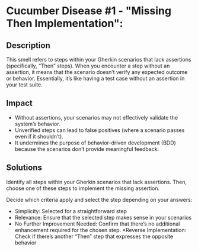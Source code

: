 # Cucumber Disease #1 - "Missing Then Implementation":

## Description
This smell refers to steps within your Gherkin scenarios that lack assertions (specifically, “Then” steps).
When you encounter a step without an assertion, it means that the scenario doesn’t verify any expected outcome or behavior.
Essentially, it’s like having a test case without an assertion in your test suite.

## Impact
* Without assertions, your scenarios may not effectively validate the system’s behavior.
* Unverified steps can lead to false positives (where a scenario passes even if it shouldn’t).
* It undermines the purpose of behavior-driven development (BDD) because the scenarios don’t provide meaningful feedback.

## Solutions
Identify all steps within your Gherkin scenarios that lack assertions. Then, choose one of these steps to implement the missing assertion.

Decide which criteria apply and select the step depending on your answers:
* Simplicity: Selected for a straightforward  step
* Relevance: Ensure that the selected step makes sense in your scenarios
* No Further Improvement Needed: Confirm that there’s no additional enhancement required for the chosen step.
*Reverse Implementation: Check if there’s another “Then” step that expresses the opposite behavior